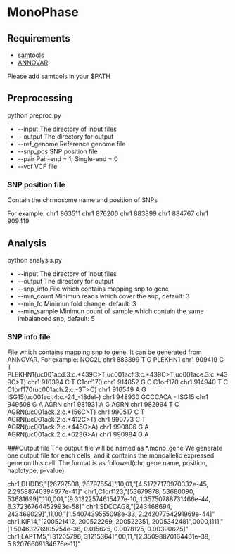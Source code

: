 # MonoPhase

## Requirements
* [samtools](http://samtools.sourceforge.net/)
* [ANNOVAR](http://annovar.openbioinformatics.org/en/latest/)

Please add samtools in your $PATH

## Preprocessing
python preproc.py

* --input The directory of input files
* --output The directory for output
* --ref_genome Reference genome file
* --snp_pos SNP position file
* --pair Pair-end = 1; Single-end = 0
* --vcf VCF file

### SNP position file
Contain the chrmosome name and position of SNPs

For example:
chr1    863511
chr1    876200
chr1    883899
chr1    884767
chr1    909419

## Analysis
python analysis.py

* --input The directory of input files
* --output The directory for output
* --snp_info File which contains mapping snp to gene
* --min_count Minimun reads which cover the snp, default: 3
* --min_fc Minimun fold change, default: 3
* --min_sample Minimun count of sample which contain the same imbalanced snp, default: 5

### SNP info file
File which contains mapping snp to gene. It can be generated from ANNOVAR.
For example:
NOC2L   chr1    883899  T       G
PLEKHN1 chr1    909419  C       T
PLEKHN1(uc001acd.3:c.*439C>T,uc001acf.3:c.*439C>T,uc001ace.3:c.*439C>T) chr1    910394  C       T
C1orf170        chr1    914852  G       C
C1orf170        chr1    914940  T       C
C1orf170(uc001ach.2:c.-3T>C)    chr1    916549  A       G
ISG15(uc001acj.4:c.-24_-18del-) chr1    948930  GCCCACA -
ISG15   chr1    949608  G       A
AGRN    chr1    981931  A       G
AGRN    chr1    982994  T       C
AGRN(uc001ack.2:c.*156C>T)      chr1    990517  C       T
AGRN(uc001ack.2:c.*412C>T)      chr1    990773  C       T
AGRN(uc001ack.2:c.*445G>A)      chr1    990806  G       A
AGRN(uc001ack.2:c.*623G>A)      chr1    990984  G       A

###Output file
The output file will be named as *.mono_gene
We generate one output file for each cells, and it contains the monoallelic expressed gene on this cell.
The format is as followed(chr, gene name, position, haplotype, p-value).

chr1,DHDDS,"[26797508, 26797654]",10,01,"[4.51727170970332e-45, 2.29588740394977e-41]"
chr1,C1orf123,"[53679878, 53680090, 53681699]",110,001,"[9.31322574615477e-10, 1.35750788731466e-44, 6.37236764452993e-58]"
chr1,SDCCAG8,"[243468694, 243469029]",11,00,"[1.5407439555098e-33, 2.24207754291969e-44]"
chr1,KIF14,"[200521412, 200522269, 200522351, 200534248]",0000,1111,"[1.50463276905254e-36, 0.015625, 0.0078125, 0.00390625]"
chr1,LAPTM5,"[31205796, 31215364]",00,11,"[2.35098870164461e-38, 5.82076609134676e-11]"

